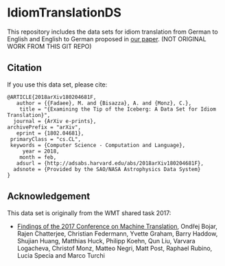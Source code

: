# IdiomTranslationDS

This repository includes the data sets for idiom translation from German to English and English to German proposed in [our paper](https://arxiv.org/abs/1802.04681).
(NOT ORIGINAL WORK FROM THIS GIT REPO)
## Citation

If you use this data set, please cite:
```
@ARTICLE{2018arXiv180204681F,
   author = {{Fadaee}, M. and {Bisazza}, A. and {Monz}, C.},
    title = "{Examining the Tip of the Iceberg: A Data Set for Idiom Translation}",
  journal = {ArXiv e-prints},
archivePrefix = "arXiv",
   eprint = {1802.04681},
 primaryClass = "cs.CL",
 keywords = {Computer Science - Computation and Language},
     year = 2018,
    month = feb,
   adsurl = {http://adsabs.harvard.edu/abs/2018arXiv180204681F},
  adsnote = {Provided by the SAO/NASA Astrophysics Data System}
}
```

## Acknowledgement 

This data set is originally from the WMT shared task 2017:

- [Findings of the 2017 Conference on Machine Translation](http://www.statmt.org/wmt17/pdf/WMT17.pdf), Ondřej Bojar, Rajen Chatterjee, Christian Federmann, Yvette Graham, Barry Haddow, Shujian Huang, Matthias Huck, Philipp Koehn, Qun Liu, Varvara Logacheva, Christof Monz, Matteo Negri, Matt Post, Raphael Rubino, Lucia Specia and Marco Turchi 

